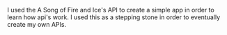 I used the A Song of Fire and Ice's API to create a simple app in order to learn how api's work. I used this as a stepping stone in order to eventually create my own APIs.

